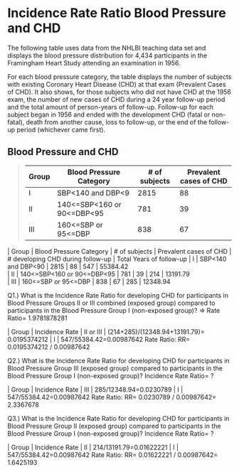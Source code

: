 # Incidence Rate Ratio Blood Pressure and CHD
The following table uses data from the NHLBI teaching data set and displays the blood pressure distribution for 4,434 participants in the Framingham Heart Study attending an examination in 1956.

For each blood pressure category, the table displays the number of subjects with existing Coronary Heart Disease (CHD) at that exam (Prevalent Cases of CHD). It also shows, for those subjects who did not have CHD at the 1956 exam, the number of new cases of CHD during a 24 year follow-up period and the total amount of person-years of follow-up. Follow-up for each subject began in 1956 and ended with the development CHD (fatal or non-fatal), death from another cause, loss to follow-up, or the end of the follow-up period (whichever came first).

## Blood Pressure and CHD
>  Group         | Blood Pressure Category    | # of subjects | Prevalent cases of CHD 
>  ------------- | -------------------------- | ------------- | ---------------------- 
>  I             | SBP<140 and DBP<9          | 2815          | 88
>  II            | 140<=SBP<160 or 90<=DBP<95 | 781           | 39
>  III           | 160<=SBP or 95<=DBP        | 838           | 67

| Group | Blood Pressure Category    | # of subjects | Prevalent cases of CHD | # developing CHD during follow-up | Total Years of follow-up
| I     | SBP<140 and DBP<90         | 2815          | 88                     | 547                               | 55384.42  
| II    | 140<=SBP<160 or 90<=DBP<95 | 781           | 39                     | 214                               | 13191.79  
| III   | 160<=SBP or 95<=DBP        | 838           | 67                     | 285                               | 12348.94  

Q1.) What is the Incidence Rate Ratio for developing CHD for participants in Blood Pressure Groups II or III combined (exposed group) compared to participants in the Blood Pressure Group I (non-exposed group)?
=> Rate Ratio= 1.9781878281

| Group       | Incidence Rate
| II or III   | (214+285)/(12348.94+13191.79)= 0.0195374212
| I           | 547/55384.42=0.00987642
Rate Ratio: RR=  0.0195374212 / 0.00987642


Q2.) What is the Incidence Rate Ratio for developing CHD for participants in Blood Pressure Group III (exposed group) compared to participants in the Blood Pressure Group I (non-exposed group)?
Incidence Rate Ratio= ?

| Group | Incidence Rate
| III   | 285/12348.94=0.0230789
| I     | 547/55384.42=0.00987642
Rate Ratio: RR= 0.0230789 / 0.00987642= 2.3367678


Q3.) What is the Incidence Rate Ratio for developing CHD for participants in Blood Pressure Group II (exposed group) compared to participants in the Blood Pressure Group I (non-exposed group)?
Incidence Rate Ratio= ?

| Group | Incidence Rate
| II    | 214/13191.79=0.01622221
| I     | 547/55384.42=0.00987642
Rate Ratio: RR= 0.01622221 / 0.00987642= 1.6425193
